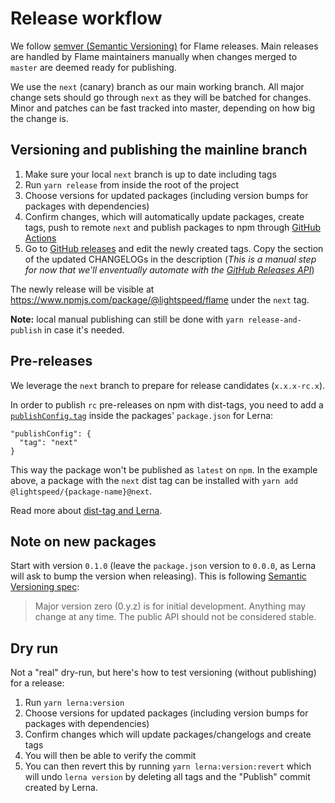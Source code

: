 # Release workflow

We follow [semver (Semantic Versioning)](https://semver.org/) for Flame releases. Main releases are handled by Flame maintainers manually when changes merged to `master` are deemed ready for publishing.

We use the `next` (canary) branch as our main working branch. All major change sets should go through `next` as they will be batched for changes. Minor and patches can be fast tracked into master, depending on how big the change is.

## Versioning and publishing the mainline branch

1. Make sure your local `next` branch is up to date including tags
2. Run `yarn release` from inside the root of the project
3. Choose versions for updated packages (including version bumps for packages with dependencies)
4. Confirm changes, which will automatically update packages, create tags, push to remote `next` and publish packages to npm through [GitHub Actions](https://github.com/lightspeed/flame/tree/master/.github/workflows/)
5. Go to [GitHub releases](https://github.com/lightspeed/flame/releases) and edit the newly created tags. Copy the section of the updated CHANGELOGs in the description (_This is a manual step for now that we'll enventually automate with the [GitHub Releases API](https://developer.github.com/v3/repos/releases/)_)

The newly release will be visible at https://www.npmjs.com/package/@lightspeed/flame under the `next` tag.

**Note:** local manual publishing can still be done with `yarn release-and-publish` in case it's needed.

## Pre-releases

We leverage the `next` branch to prepare for release candidates (`x.x.x-rc.x`).

In order to publish `rc` pre-releases on npm with dist-tags, you need to add a [`publishConfig.tag`](https://github.com/lerna/lerna/tree/master/commands/publish#publishconfigtag) inside the packages' `package.json` for Lerna:

```
"publishConfig": {
  "tag": "next"
}
```

This way the package won't be published as `latest` on `npm`. In the example above, a package with the `next` dist tag can be installed with `yarn add @lightspeed/{package-name}@next`.

Read more about [dist-tag and Lerna](https://github.com/lerna/lerna/tree/master/commands/publish#--dist-tag-tag).

## Note on new packages

Start with version `0.1.0` (leave the `package.json` version to `0.0.0`, as Lerna will ask to bump the version when releasing). This is following [Semantic Versioning spec](https://semver.org/#spec-item-4):

> Major version zero (0.y.z) is for initial development. Anything may change at any time. The public API should not be considered stable.

## Dry run

Not a "real" dry-run, but here's how to test versioning (without publishing) for a release:

1. Run `yarn lerna:version`
2. Choose versions for updated packages (including version bumps for packages with dependencies)
3. Confirm changes which will update packages/changelogs and create tags
4. You will then be able to verify the commit
5. You can then revert this by running `yarn lerna:version:revert` which will undo `lerna version` by deleting all tags
   and the "Publish" commit created by Lerna.
